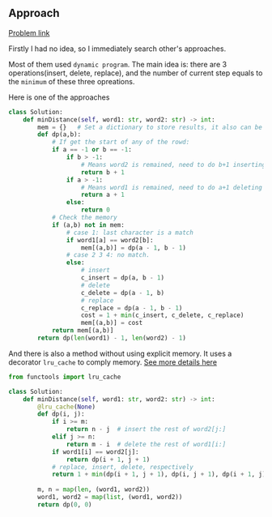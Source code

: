 ## Approach

[Problem link](https://leetcode.com/problems/edit-distance/)

Firstly I had no idea, so I immediately search other's approaches.

Most of them used `dynamic program`. The main idea is: there are 3 operations(insert, delete, replace), and the number of current step 
equals to the `minimum` of these three opreations.

Here is one of the approaches
```python
class Solution:
    def minDistance(self, word1: str, word2: str) -> int:
        mem = {}   # Set a dictionary to store results, it also can be a memory
        def dp(a,b): 
            # If get the start of any of the rowd:
            if a == -1 or b == -1:
                if b > -1:
                    # Means word2 is remained, need to do b+1 inserting
                    return b + 1
                if a > -1:
                    # Means word1 is remained, need to do a+1 deleting
                    return a + 1
                else:
                    return 0
            # Check the memory
            if (a,b) not in mem:
                # case 1: last character is a match
                if word1[a] == word2[b]:
                    mem[(a,b)] = dp(a - 1, b - 1)
                # case 2 3 4: no match. 
                else:
                    # insert
                    c_insert = dp(a, b - 1)
                    # delete
                    c_delete = dp(a - 1, b)
                    # replace
                    c_replace = dp(a - 1, b - 1)
                    cost = 1 + min(c_insert, c_delete, c_replace)
                    mem[(a,b)] = cost
            return mem[(a,b)]
        return dp(len(word1) - 1, len(word2) - 1)
```

And there is also a method without using explicit memory. It uses a decorator `lru_cache` to comply memory. 
[See more details here](https://zhuanlan.zhihu.com/p/27643991)
```python
from functools import lru_cache

class Solution:
    def minDistance(self, word1: str, word2: str) -> int:
        @lru_cache(None)
        def dp(i, j):
            if i >= m:
                return n - j  # insert the rest of word2[j:]
            elif j >= n:
                return m - i  # delete the rest of word1[i:]
            if word1[i] == word2[j]:
                return dp(i + 1, j + 1)
		    # replace, insert, delete, respectively
            return 1 + min(dp(i + 1, j + 1), dp(i, j + 1), dp(i + 1, j))
        
        m, n = map(len, (word1, word2))
        word1, word2 = map(list, (word1, word2))
        return dp(0, 0)
```

